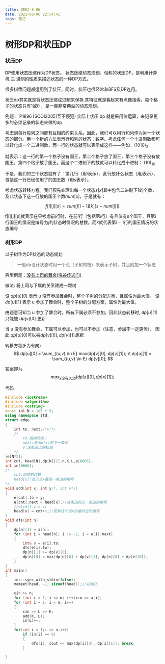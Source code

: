 ```yaml
---
title: ZROI-8-06
date: 2021-08-06 22:54:41
tags: 笔记
---
```


# 树形DP和状压DP
<!-- more -->
### 状压DP
DP使用状态压缩作为DP状态。
状态压缩动态规划，俗称的状压DP，是利用计算机 ~~二~~ 进制的性质来描述状态的一种DP方式。

很多棋盘问题都运用到了状压，同时，状压也很经常和BFS及DP连用。

状压dp其实就是将状态压缩成进制来保存,其特征就是看起来有点像搜索，每个格子的状态只有1或0 ，是一类非常典型的动态规划。

例题：
P1896 [SCOI2005]互不侵犯)
实际上状压 dp 就是采用位运算，来记录更多的必须记录的状态来做的dp

考虑到每行每列之间都有互相的约束关系。因此，我们可以用行和列作为另一个状态的部分。用一个新的方法表示行和列的状态：数字。考虑任何一个十进制数都可以转化成一个二进制数，而一行的状态就可以表示成这样——例如：$(1010)_2$

就表示：这一行的第一个格子没有国王，第二个格子放了国王，第三个格子没有放国王，第四个格子放了国王。而这个二进制下的数就可以转化成十进制： $(10)_{10}$

于是，我们的三个状态就有了：第几行（用$i$表示）、此行放什么状态（用$j$表示）、包括这一行已经使用了的国王数（用$s$表示）。

考虑状态转移方程。我们预先处理出每一个状态$s[x]$其中包含二进制下1的个数，及此状态下这一行放的国王个数$num[x]$，于是就有：

$$
f[i][j][s]=sum(f[i−1][k][s−num[j]])
$$

f[i][j][s]就表示在只考虑前$i$行时，在前$i$行（包括第$i$行）有且仅有s个国王，且第$i$行国王的情况是编号为$j$的状态时情况的总数。而$k$就代表第$i-1$行的国王情况的状态编号

### 树形DP
以子树作为DP状态的动态规划
> 一般dp设计状态时用一个点（子树的根）来表示子树，并且附加一个状态

典型例题：[没有上司的舞会(洛谷传送门)](https://www.luogu.com.cn/problem/P1352)

做法:
将上司与下属的关系建成一颗树

设 $dp[u][0]$ 表示 u 没有参加舞会时，整个子树的分配方案，且属性为最大值。
设 $dp[u][1]$ 表示 u 参加了舞会时，整个子树的分配方案，属性为最大值。

由题意可知当 u 参加了舞会时，所有下属必须不参加，因此状态转移时, $dp[u][1]$ 只能被 $dp[v][0]$ 更新

当 u 没有参加舞会，下属可以参加，也可以不参加（注意，参加不一定更优）。
因此 $dp[u][0]$可以被$dp[v][0], dp[v][1]更新$.

转移方程(E为有向)
$$
dp[u][0] = \sum_{(u,v) \in E} max(dp[v][0], dp[v][1]); \\
dp[u][1] = \sum_{(u,v) \in E} dp[v][0];
$$

答案即为 
$$
max_{\text{x没有入边}}(dp[x][0], dp[x][1]);
$$

代码
```cpp
#include <iostream>
#include <algorithm>
#include <cstring>
const int N = 1e5 + 5;
using namespace std;
struct edge
{
	int to, next;/*v;*/
	/*
		to:指向的点；
		next:表示e[x]的下一条边
		v:这条边上的权值
	*/
}e[N*2];
int cnt, head[N],dp[N][2],n,K,L,a[6666];
int in[6666];
/*
	cnt:现在的边数
	head[x]:表示点x最后一条边的编号
*/
void add(int x, int y/*, int v*/)
{
	e[cnt].to = y;
	e[cnt].next = head[x];//这条边的上一条边的编号
	//e[cnt].v = v;
	head[x] = cnt++;//更新这个点x的最终边的编号
}
void dfs(int n)
{
	dp[n][1] = a[n];
	for (int i = head[n]; i != -1; i = e[i].next)
	{
		int& v = e[i].to;
		dfs(e[i].to);
		dp[n][1] += dp[v][0];
		dp[n][0] = max(dp[n][0] + dp[v][1], dp[n][0] + dp[v][0]);
	}
}
int main()
{
	ios::sync_with_stdio(false);
	memset(head, -1, sizeof(head));//初始化
	
	cin >> n;
	for (int i = 1; i <= n; i++)cin >> a[i];
	for (int i = 1; i < n; i++)
	{
		cin >> L >> K;
		add(K, L);
		in[L]++;
	}
	for(int i = 1;i <= n;i++)
		if (in[i] == 0)
		{ 
			dfs(i); cout << max(dp[i][0], dp[i][1]); break;
		}

}
```